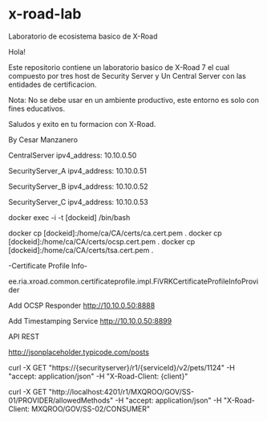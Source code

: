 # x-road-lab
Laboratorio de ecosistema basico de X-Road

Hola!

Este repositorio contiene un laboratorio basico de X-Road 7 el cual compuesto por tres host de Security Server y Un Central Server con las entidades de certificacion.

Nota: No se debe usar en un ambiente productivo, este entorno es solo con fines educativos. 

Saludos y exito en tu formacion con X-Road. 

By Cesar Manzanero


CentralServer
 ipv4_address: 10.10.0.50
 
SecurityServer_A
 ipv4_address: 10.10.0.51
 
SecurityServer_B
 ipv4_address: 10.10.0.52
 
SecurityServer_C
 ipv4_address: 10.10.0.53

docker exec -i -t [dockeid] /bin/bash 

docker cp [dockeid]:/home/ca/CA/certs/ca.cert.pem .
docker cp [dockeid]:/home/ca/CA/certs/ocsp.cert.pem .
docker cp [dockeid]:/home/ca/CA/certs/tsa.cert.pem .

-Certificate Profile Info-

ee.ria.xroad.common.certificateprofile.impl.FiVRKCertificateProfileInfoProvider

Add OCSP Responder 
http://10.10.0.50:8888

Add Timestamping Service
http://10.10.0.50:8899

API REST  

http://jsonplaceholder.typicode.com/posts

curl -X GET "https://{securityserver}/r1/{serviceId}/v2/pets/1124" -H "accept: application/json" -H "X-Road-Client: {client}"

curl -X GET "http://localhost:4201/r1/MXQROO/GOV/SS-01/PROVIDER/allowedMethods" -H "accept: application/json" -H "X-Road-Client: MXQROO/GOV/SS-02/CONSUMER"
